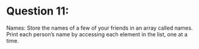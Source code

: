 # Question 11: 
Names: Store the names of a few of your friends in an array called names. Print each person’s name by accessing each element in the list, one at a time.

